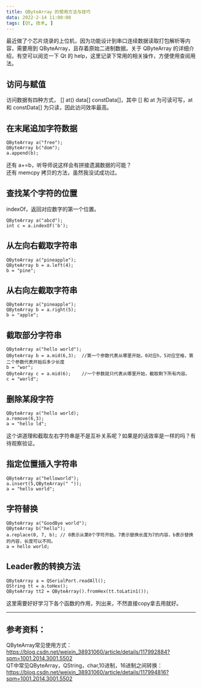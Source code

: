 ```yaml
---
title: QByteArray 的使用方法与技巧
data: 2022-2-14 11:00:00
tags: [Qt, 技术, ]
---
```


最近做了个芯片烧录的上位机，因为功能设计到串口连续数据读取打包解析等内容，需要用到 QByteArray，且存着原始二进制数据。关于 QByteArray 的详细介绍，有空可以阅览一下 Qt 的 help，这里记录下常用的相关操作，方便使用查阅用法。

## 访问与赋值  
访问数据有四种方式， [] at() data[] constData[]，其中 [] 和 at 为可读可写，at 和 constData[] 为只读，因此访问效率最高。

## 在末尾追加字符数据
```
QByteArray a("free");
QByteArray b("dom");
a.append(b);
```
还有 a+=b，听导师说这样会有拼接遗漏数据的可能？  
还有 memcpy 拷贝的方法，虽然我没试成功过。  
  
## 查找某个字符的位置
indexOf，返回对应数字的第一个位置。  
```
QByteArray a("abcd");
int c = a.indexOf('b');
```
  
## 从左向右截取字符串
```
QByteArray a("pineapple");
QByteArray b = a.left(4);
b = "pine";
```
  
## 从右向左截取字符串
```
QByteArray a("pineapple");
QByteArray b = a.right(5);
b = "apple";
```

## 截取部分字符串
```
QByteArray a("hello world");
QByteArray b = a.mid(6,3);  //第一个参数代表从哪里开始，0对应h，5对应空格，第二个参数代表开始后多少长度
b = "wor";
QByteArray c = a.mid(6);    //一个参数就只代表从哪里开始，截取剩下所有内容。
c = "world";
```

## 删除某段字符
```
QByteArray a("hello world);
a.remove(6,3);
a = "hello ld";
```
<text class="color:red;"> 这个讲道理和截取左右字符串是不是互补关系呢？如果是的话效率是一样的吗？有待观察验证。</text>
  
## 指定位置插入字符串
```
QByteArray a("helloworld");
a.insert(5,QByteArray(" "));
a = "hello world";
```

## 字符替换  
```
QByteArray a("GoodBye world");
QByteArray b("hello");
a.replace(0, 7, b); // 0表示从第0个字符开始，7表示替换长度为7的内容，b表示替换的内容，长度可以不同。
a = hello world;
```
  
## Leader教的转换方法  
```
QByteArray a = QSerialPort.readAll();
QString tt = a.toHex();
QByteArray tt2 = QByteArray().fromHex(tt.toLatin1());
```
这里需要好好学习下各个函数的作用，列出来，不然直接copy拿去用就好。  
  

------
## 参考资料：  
QByteArray常见使用方式：https://blog.csdn.net/weixin_38931060/article/details/117992884?spm=1001.2014.3001.5502  
QT中常见QByteArray，QString，char,10进制，16进制之间转换：https://blog.csdn.net/weixin_38931060/article/details/117994816?spm=1001.2014.3001.5502
